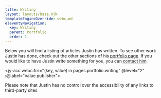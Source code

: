 ```yaml
---
title: Writing
layout: layouts/base.njk
templateEngineOverride: webc,md
eleventyNavigation:
  key: Writing
  parent: Portfolio
  order: 1
---
```

Below you will find a listing of articles Justin has written. To see other work Justin has done, check out the other sections of his [portfolio page](/portfolio/).
If you would like to have Justin write something for you, you can [contact him](/contact).

<jy-acc webc:for="(key, value) in pages.portfolio.writing" @level="2" :@label="value.publisher">
<ul>
<script webc:type="js">
var output="";
for (item of value.items) {
  output +=`<li class="link-list">`;
  output += `<a href="$item.address}">`;
  output += `${item.title}`;
  output += `</a><br>`;
  output += `${item.desc}`;
  output += `</li>`
}
output;
</script>
</ul>
</jy-acc>

Please note that Justin has no control over the accessibility of any links to third-party sites